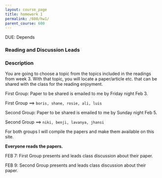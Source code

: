```yaml
---
layout: course_page
title: homework 1
permalink: /600/hw1/
parent_course: 600
---
```


DUE: Depends 

### Reading and Discussion Leads

### Description
You are going to choose a topic from the topics included in the readings from week 3. With that topic, you will locate a paper/article etc. that can be shared with the class for the reading enjoyment.

First Group: Paper to be shared is emailed to me by Friday night Feb 3.

First Group ==> ```boris, shane, rosie, ali, luis```

Second Group: Paper to be shared is emailed to me by Sunday night Feb 5.

Second Group ==> ```niki, benji, lavanya, jhansi```

For both groups I will compile the papers and make them available on this site.

**Everyone reads the papers.**

FEB 7: First Group presents and leads class discussion about their paper.

FEB 9: Second Group presents and leads class discussion about their paper.



